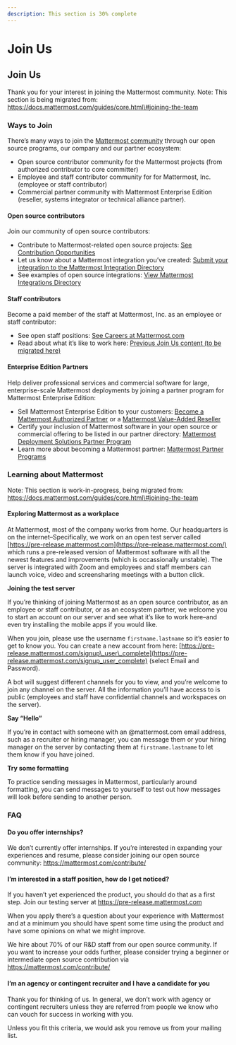 ```yaml
---
description: This section is 30% complete
---
```


# Join Us

## Join Us

Thank you for your interest in joining the Mattermost community. Note: This section is being migrated from: https://docs.mattermost.com/guides/core.html\#joining-the-team

### Ways to Join

There’s many ways to join the [Mattermost community](https://docs.mattermost.com/process/community-overview.html) through our open source programs, our company and our partner ecosystem:

* Open source contributor community for the Mattermost projects \(from authorized contributor to core committer\)
* Employee and staff contributor community for for Mattermost, Inc. \(employee or staff contributor\)
* Commercial partner community with Mattermost Enterprise Edition \(reseller, systems integrator or technical alliance partner\).

#### Open source contributors

Join our community of open source contributors:

* Contribute to Mattermost-related open source projects: [See Contribution Opportunities](https://mattermost.com/contribute/)
* Let us know about a Mattermost integration you’ve created: [Submit your integration to the Mattermost Integration Directory](https://spinpunch.wufoo.com/forms/mattermost-integrations-and-installers/)
* See examples of open source integrations: [View Mattermost Integrations Directory](https://integrations.mattermost.com/)

#### Staff contributors

Become a paid member of the staff at Mattermost, Inc. as an employee or staff contributor:

* See open staff positions: [See Careers at Mattermost.com](https://mattermost.com/careers/)
* Read about what it’s like to work here: [Previous Join Us content \(to be migrated here\)](https://docs.mattermost.com/guides/core.html#joining-the-team)

#### Enterprise Edition Partners

Help deliver professional services and commercial software for large, enterprise-scale Mattermost deployments by joining a partner program for Mattermost Enterprise Edition:

* Sell Mattermost Enterprise Edition to your customers: [Become a Mattermost Authorized Partner](https://docs.mattermost.com/process/partner-programs.html#mattermost-authorized-partner-program) or a [Mattermost Value-Added Reseller](https://docs.mattermost.com/process/partner-programs.html#mattermost-value-added-reseller-program)
* Certify your inclusion of Mattermost software in your open source or commercial offering to be listed in our partner directory: [Mattermost Deployment Solutions Partner Program](https://docs.mattermost.com/process/partner-programs.html#mattermost-deployment-solutions-partner-program)
* Learn more about becoming a Mattermost partner: [Mattermost Partner Programs](https://docs.mattermost.com/process/partner-programs.html)

### Learning about Mattermost

Note: This section is work-in-progress, being migrated from: https://docs.mattermost.com/guides/core.html\#joining-the-team

#### Exploring Mattermost as a workplace

At Mattermost, most of the company works from home. Our headquarters is on the internet–Specifically, we work on an open test server called [https://pre-release.mattermost.com](https://pre-release.mattermost.com/) which runs a pre-released version of Mattermost software with all the newest features and improvements \(which is occassionally unstable\). The server is integrated with Zoom and employees and staff members can launch voice, video and screensharing meetings with a button click.

**Joining the test server**

If you’re thinking of joining Mattermost as an open source contributor, as an employee or staff contributor, or as an ecosystem partner, we welcome you to start an account on our server and see what it’s like to work here–and even try installing the mobile apps if you would like.

When you join, please use the username `firstname.lastname` so it’s easier to get to know you. You can create a new account from here: [https://pre-release.mattermost.com/signup\_user\_complete](https://pre-release.mattermost.com/signup_user_complete) \(select Email and Password\).

A bot will suggest different channels for you to view, and you’re welcome to join any channel on the server. All the information you’ll have access to is public \(employees and staff have confidential channels and workspaces on the server\).

**Say “Hello”**

If you’re in contact with someone with an @mattermost.com email address, such as a recruiter or hiring manager, you can message them or your hiring manager on the server by contacting them at `firstname.lastname` to let them know if you have joined.

**Try some formatting**

To practice sending messages in Mattermost, particularly around formatting, you can send messages to yourself to test out how messages will look before sending to another person.

### FAQ

#### Do you offer internships?

We don’t currently offer internships. If you’re interested in expanding your experiences and resume, please consider joining our open source community: https://mattermost.com/contribute/

#### I’m interested in a staff position, how do I get noticed?

If you haven’t yet experienced the product, you should do that as a first step. Join our testing server at https://pre-release.mattermost.com

When you apply there’s a question about your experience with Mattermost and at a minimum you should have spent some time using the product and have some opinions on what we might improve.

We hire about 70% of our R&D staff from our open source community. If you want to increase your odds further, please consider trying a beginner or intermediate open source contribution via https://mattermost.com/contribute/

#### I’m an agency or contingent recruiter and I have a candidate for you

Thank you for thinking of us. In general, we don’t work with agency or contingent recruiters unless they are referred from people we know who can vouch for success in working with you.

Unless you fit this criteria, we would ask you remove us from your mailing list.

